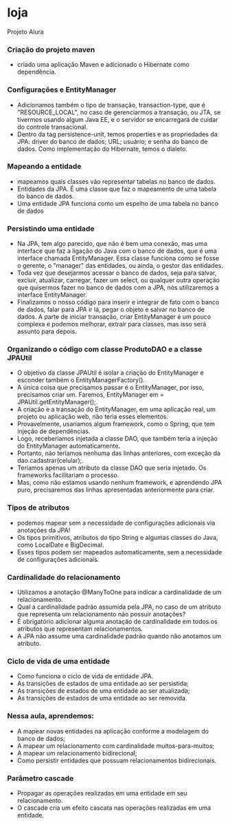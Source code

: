 # loja
Projeto Alura 
### Criação do projeto maven
* criado uma aplicação Maven e adicionado o Hibernate como dependência.
### Configurações e EntityManager
* Adicionamos também o tipo de transação, transaction-type, que é "RESOURCE_LOCAL", no caso de gerenciarmos a transação, ou JTA, se tivermos usando algum Java EE, e o servidor se encarregará de cuidar do controle transacional. 
* Dentro da tag persistence-unit, temos properties e as propriedades da JPA: driver do banco de dados; URL; usuário; e senha do banco de dados. Como implementação do Hibernate, temos o dialeto.
### Mapeando a entidade
* mapeamos quais classes vão representar tabelas no banco de dados.
* Entidades da JPA. É uma classe que faz o mapeamento de uma tabela do banco de dados.
* Uma entidade JPA funciona como um espelho de uma tabela no banco de dados
### Persistindo uma entidade
* Na JPA, tem algo parecido, que não é bem uma conexão, mas uma interface que faz a ligação do Java com o banco de dados, que é uma interface chamada EntityManager. Essa classe funciona como se fosse o gerente, o "manager" das entidades, ou ainda, o gestor das entidades.
* Toda vez que desejarmos acessar o banco de dados, seja para salvar, excluir, atualizar, carregar, fazer um select, ou qualquer outra operação que quisermos fazer no banco de dados com a JPA, nós utilizaremos a interface EntityManager.
* Finalizamos o nosso código para inserir e integrar de fato com o banco de dados, falar para JPA ir lá, pegar o objeto e salvar no banco de dados. A parte de iniciar transação, criar EntityManager é um pouco complexa e podemos melhorar, extrair para classes, mas isso será assunto para depois. 
### Organizando o código com classe ProdutoDAO e a classe JPAUtil
* O objetivo da classe JPAUtil é isolar a criação do EntityManager e esconder também o EntityManagerFactory().
* A única coisa que precisamos passar é o EntityManager, por isso, precisamos criar um. Faremos, EntityManager em = JPAUtil.getEntityManager();. 
* A criação e a transação do EntityManager, em uma aplicação real, um projeto ou aplicação web, não teria esses elementos. 
* Provavelmente, usaríamos algum framework, como o Spring, que tem injeção de dependências. 
* Logo, receberíamos injetada a classe DAO, que também teria a injeção do EntityManager automaticamente. 
* Portanto, não teríamos nenhuma das linhas anteriores, com exceção da dao.cadastrar(celular);. 
* Teríamos apenas um atributo da classe DAO que seria injetado. Os frameworks facilitariam o processo. 
* Mas, como não estamos usando nenhum framework, e aprendendo JPA puro, precisaremos das linhas apresentadas anteriormente para criar.
### Tipos de atributos
* podemos mapear sem a necessidade de configurações adicionais via anotações da JPA!
* Os tipos primitivos, atributos do tipo String e algumas classes do Java, como LocalDate e BigDecimal.
* Esses tipos podem ser mapeados automaticamente, sem a necessidade de configurações adicionais.
### Cardinalidade do relacionamento
* Utilizamos a anotação @ManyToOne para indicar a cardinalidade de um relacionamento. 
* Qual a cardinalidade padrão assumida pela JPA, no caso de um atributo que representa um relacionamento não possuir anotações?
* É obrigatório adicionar alguma anotação de cardinalidade em todos os atributos que representam relacionamentos.
* A JPA não assume uma cardinalidade padrão quando não anotamos um atributo.
### Ciclo de vida de uma entidade
* Como funciona o ciclo de vida de entidade JPA.
* As transições de estados de uma entidade ao ser persistida;
* As  transições de estados de uma entidade ao ser atualizada;
* As transições de estados de uma entidade ao ser removida.
### Nessa aula, aprendemos:
* A mapear novas entidades na aplicação conforme a modelagem do banco de dados;
* A mapear um relacionamento com cardinalidade muitos-para-muitos;
* A mapear um relacionamento bidirecional;
* Como persistir entidades que possuam relacionamentos bidirecionais.
### Parâmetro cascade
* Propagar as operações realizadas em uma entidade em seu relacionamento.
* O cascade cria um efeito cascata nas operações realizadas em uma entidade.
